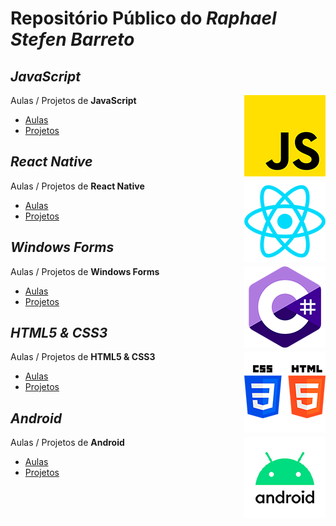 # Repositório Público do *Raphael Stefen Barreto*


## *JavaScript*

<img align="right" src="img/js.png" width="130">

Aulas / Projetos de **JavaScript**
- [Aulas](https://stbitola.github.io/)
- [Projetos](https://stbitola.github.io/)

## *React Native*

<img align="right" src="img/react.png" width="130">

Aulas / Projetos de **React Native**
- [Aulas](https://stbitola.github.io/)
- [Projetos](https://stbitola.github.io/)


## *Windows Forms*

<img align="right" src="img/csharp.png" width="130">

Aulas / Projetos de **Windows Forms**
- [Aulas](https://stbitola.github.io/)
- [Projetos](https://stbitola.github.io/)


## *HTML5 & CSS3*

<img align="right" src="img/htmlcss.png" width="130">

Aulas / Projetos de **HTML5 & CSS3**
- [Aulas](https://stbitola.github.io/)
- [Projetos](https://stbitola.github.io/)


## *Android*

<img align="right" src="img/android.png" width="130">

Aulas / Projetos de **Android**
- [Aulas](https://stbitola.github.io/)
- [Projetos](https://stbitola.github.io/)

